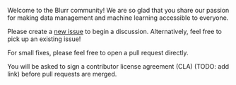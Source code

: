 Welcome to the Blurr community! We are so glad that you share our passion for making data management and machine learning accessible to everyone.

Please create a [new issue](https://github.com/productml/blurr/issues/new) to begin a discussion. Alternatively, feel free to pick up an existing issue!

For small fixes, please feel free to open a pull request directly.

You will be asked to sign a contributor license agreement (CLA) (TODO: add link) before pull requests are merged.
